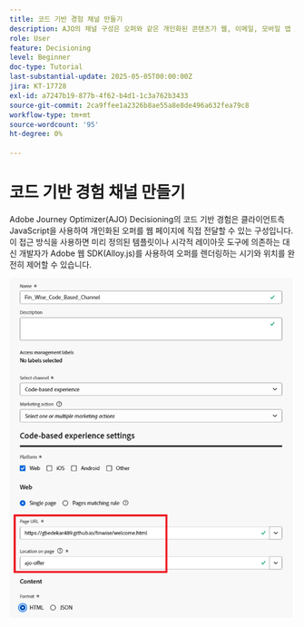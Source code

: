 ```yaml
---
title: 코드 기반 경험 채널 만들기
description: AJO의 채널 구성은 오퍼와 같은 개인화된 콘텐츠가 웹, 이메일, 모바일 앱 또는 기타 디지털 터치포인트와 같은 특정 채널을 통해 제공되는 방식을 정의합니다.
role: User
feature: Decisioning
level: Beginner
doc-type: Tutorial
last-substantial-update: 2025-05-05T00:00:00Z
jira: KT-17728
exl-id: a7247b19-877b-4f62-b4d1-1c3a762b3433
source-git-commit: 2ca9ffee1a2326b8ae55a8e8de496a632fea79c8
workflow-type: tm+mt
source-wordcount: '95'
ht-degree: 0%

---
```


# 코드 기반 경험 채널 만들기

Adobe Journey Optimizer(AJO) Decisioning의 코드 기반 경험은 클라이언트측 JavaScript을 사용하여 개인화된 오퍼를 웹 페이지에 직접 전달할 수 있는 구성입니다. 이 접근 방식을 사용하면 미리 정의된 템플릿이나 시각적 레이아웃 도구에 의존하는 대신 개발자가 Adobe 웹 SDK(Alloy.js)를 사용하여 오퍼를 렌더링하는 시기와 위치를 완전히 제어할 수 있습니다.

![채널 만들기](assets/cbe-channel.png)

